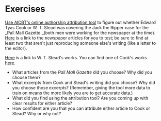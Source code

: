 # Exercises

[Use AICBT's online authorship attribution tool](http://aicbt.com/authorship-attribution/online-software/) to figure out whether Edward Tyas Cook or W. T. Stead was covering the Jack the Ripper case for the _Pall Mall Gazette _\(both men were working for the newspaper at the time\). [Here](http://www.casebook.org/press_reports/pall_mall_gazette/) is a link to the newspaper articles for you to test; be sure to find at least two that aren't just reproducing someone else's writing \(like a letter to the editor\). 

[Here](http://www.attackingthedevil.co.uk/steadworks/) is a link to W. T. Stead's works. You can find one of Cook's works [here](https://archive.org/stream/lifeofflorenceni01cookuoft/lifeofflorenceni01cookuoft_djvu.txt).

* What articles from the _Pall Mall Gazette_ did you choose? Why did you choose them?
* What excerpts from Cook and Stead's writing did you choose? Why did you choose those excerpts? \(Remember, giving the tool more data to train on means the more likely you are to get accurate data.\)
* What did you find using the attribution tool? Are you coming up with clear results for either article?
* How confident are you that you can attribute either article to Cook or Stead? Why or why not?


